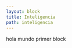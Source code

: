 ```yaml
---
layout: block
title: Inteligencia
path: inteligencia
---
```


<!-- Optional additional block content -->
hola mundo
primer block
